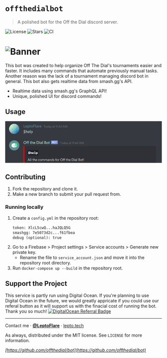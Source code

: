 # `offthedialbot`
> A polished bot for the Off the Dial discord server.

![License][license-shield]
![Stars][stars-shield]
![CI][ci-shield]
# ![Banner](https://assets.otd.ink/bot/banner.png)

This bot was created to help organize Off The Dial's tournaments easier and faster. It includes many commands that automate previously manual tasks. Another reason was the lack of a tournament managing discord bot in general. This bot also gets realtime data from smash.gg's API.
- Realtime data using smash.gg's GraphQL API!
- Unique, polished UI for discord commands!

## Usage
![Usage](usage.png)

## Contributing
1. Fork the repository and clone it.
2. Make a new branch to submit your pull request from.

### Running locally
1. Create a `config.yml` in the repository root:
   ```
   token: XlcL5cwQ...haJQLQ5G
   smashgg: 7e5073d2c...f61fbea
   debug (optional): true
   ```
3. Go to a Firebase > Project settings > Service accounts > Generate new private key.
   - Rename the file to `service_account.json` and move it into the repository root directory.
5. Run `docker-compose up --build` in the repository root.

## Support the Project
This service is partly run using Digital Ocean. If you're planning to use Digital Ocean in the future, we would greatly appricate if you could use our referal button as it will support us with the finacial cost of running the bot. Thank you so much!
[![DigitalOcean Referral Badge](https://web-platforms.sfo2.digitaloceanspaces.com/WWW/Badge%203.svg)](https://www.digitalocean.com/?refcode=39ab0c6c6e47&utm_campaign=Referral_Invite&utm_medium=Referral_Program&utm_source=badge)

---

Contact me · [**@LeptoFlare**](https://github.com/LeptoFlare) · [lepto.tech](https://lepto.tech)

As always, distributed under the MIT license. See `LICENSE` for more information.

_[https://github.com/offthedial/bot](https://github.com/offthedial/bot)_

<!-- markdown links & imgs -->
[stars-shield]: https://img.shields.io/github/stars/offthedial/bot.svg?style=social
[license-shield]: https://img.shields.io/github/license/offthedial/bot.svg?style=flat
[ci-shield]: https://github.com/offthedial/bot/workflows/Continuous%20Integration/badge.svg
